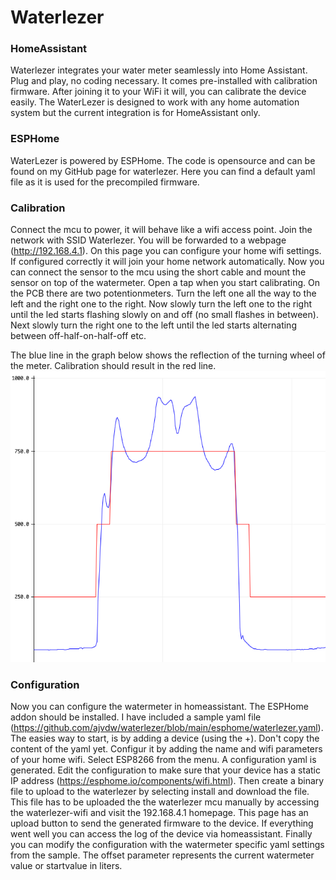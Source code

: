 # Waterlezer

### HomeAssistant
Waterlezer integrates your water meter seamlessly into Home Assistant. Plug and play, no coding necessary. It comes pre-installed with calibration firmware. After joining it to your WiFi it will, you can calibrate the device easily.
The WaterLezer is designed to work with any home automation system but the current integration is for HomeAssistant only.

### ESPHome
WaterLezer is powered by ESPHome. The code is opensource and can be found on my GitHub page for waterlezer. Here you can find a default yaml file as it is used for the precompiled firmware.

### Calibration
Connect the mcu to power, it will behave like a wifi access point. Join the network with SSID Waterlezer. You will be forwarded to a webpage (http://192.168.4.1).
On this page you can configure your home wifi settings. If configured correctly it will join your home network automatically. 
Now you can connect the sensor to the mcu using the short cable and mount the sensor on top of the watermeter.
Open a tap when you start calibrating. On the PCB there are two potentionmeters. Turn the left one all the way to the left and the right one to the right.
Now slowly turn the left one to the right until the led starts flashing slowly on and off (no small flashes in between).
Next slowly turn the right one to the left until the led starts alternating between off-half-on-half-off etc.

The blue line in the graph below shows the reflection of the turning wheel of the meter. Calibration should result in the red line. 
![reflection-graph](https://github.com/ajvdw/waterlezer/raw/main/media/reflection.png)

### Configuration
Now you can configure the watermeter in homeassistant. The ESPHome addon should be installed. I have included a sample yaml file (https://github.com/ajvdw/waterlezer/blob/main/esphome/waterlezer.yaml).
The easies way to start, is by adding a device (using the +). Don't copy the content of the yaml yet. Configur it by adding the name and wifi parameters of your home wifi. Select ESP8266 from the menu. A configuration yaml is generated. Edit the configuration to make sure that your device has a static IP address (https://esphome.io/components/wifi.html). Then create a binary file to upload to the waterlezer by selecting install and download the file.
This file has to be uploaded the the waterlezer mcu manually by accessing the waterlezer-wifi and visit the 192.168.4.1 homepage. This page has an upload button to send the generated firmware to the device. If everything went well you can access the log of the device via homeassistant.
Finally you can modify the configuration with the watermeter specific yaml settings from the sample. The offset parameter represents the current watermeter value or startvalue in liters.





